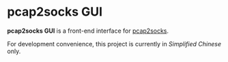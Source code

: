 # pcap2socks GUI

**pcap2socks GUI** is a front-end interface for [pcap2socks](https://github.com/zhxie/pcap2socks).

For development convenience, this project is currently in _Simplified Chinese_ only.
